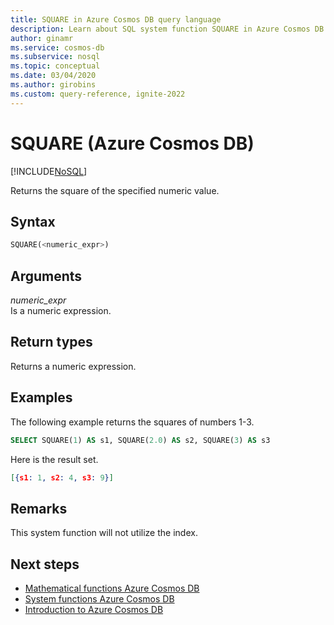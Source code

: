 ```yaml
---
title: SQUARE in Azure Cosmos DB query language
description: Learn about SQL system function SQUARE in Azure Cosmos DB.
author: ginamr
ms.service: cosmos-db
ms.subservice: nosql
ms.topic: conceptual
ms.date: 03/04/2020
ms.author: girobins
ms.custom: query-reference, ignite-2022
---
```

# SQUARE (Azure Cosmos DB)
[!INCLUDE[NoSQL](../../includes/appliesto-nosql.md)]

 Returns the square of the specified numeric value.  
  
## Syntax
  
```sql
SQUARE(<numeric_expr>)  
```  
  
## Arguments
  
*numeric_expr*  
   Is a numeric expression.  
  
## Return types
  
  Returns a numeric expression.  
  
## Examples
  
  The following example returns the squares of numbers 1-3.  
  
```sql
SELECT SQUARE(1) AS s1, SQUARE(2.0) AS s2, SQUARE(3) AS s3  
```  
  
 Here is the result set.  
  
```json
[{s1: 1, s2: 4, s3: 9}]  
```  

## Remarks

This system function will not utilize the index.

## Next steps

- [Mathematical functions Azure Cosmos DB](system-functions.yml)
- [System functions Azure Cosmos DB](system-functions.yml)
- [Introduction to Azure Cosmos DB](../../introduction.md)
